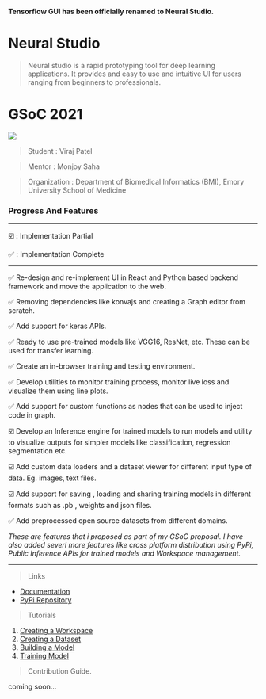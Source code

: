 **Tensorflow GUI has been officially renamed to Neural Studio.**

# Neural Studio 

> Neural studio is a rapid prototyping tool for deep learning applications. It provides and easy to use and intuitive UI for users ranging from beginners to professionals. 


# GSoC 2021
![](https://camo.githubusercontent.com/32c909b8f61afb6f82fa821f35093f0df70fb28b227ac582709e98ed40ce315f/68747470733a2f2f646576656c6f706572732e676f6f676c652e636f6d2f6f70656e2d736f757263652f67736f632f7265736f75726365732f646f776e6c6f6164732f47536f432d6c6f676f2d686f72697a6f6e74616c2d3230302e706e67) 

> Student : Viraj Patel
 
> Mentor : Monjoy Saha

> Organization : Department of Biomedical Informatics (BMI), Emory University School of Medicine


### Progress And Features

---
☑️ : Implementation Partial

✅ : Implementation Complete

---

✅ Re-design and re-implement UI in React and Python based backend framework and move the application to the web. 

✅ Removing dependencies like konvajs and creating a Graph editor from scratch. 

✅ Add support for keras APIs. 

✅ Ready to use pre-trained models like VGG16, ResNet, etc. These can be used for transfer learning. 

✅ Create an in-browser training and testing environment. 

✅ Develop utilities to monitor training process, monitor live loss and visualize them using line plots. 

✅ Add support for custom functions as nodes that can be used to inject code in graph.

☑️ Develop an Inference engine for trained models to run models and utility to visualize outputs for simpler models like classification, regression segmentation etc. 

☑️ Add custom data loaders and a dataset viewer for different input type of data. Eg. images, text files.

☑️ Add support for saving , loading and sharing training models in different formats such as .pb , weights and json files. 

✅ Add preprocessed open source datasets from different domains. 


*These are features that i proposed as part of my GSoC proposal. I have also added severl more features like cross platform distribution using PyPi, Public Inference APIs for trained models and Workspace management.*

---

> Links

+ [Documentation](https://vptl185.gitbook.io/neuralstudio/)
+ [PyPi Repository](https://pypi.org/project/neural-studio/)

> Tutorials

1. [Creating a Workspace](https://youtu.be/-odE7gza9cw)
2. [Creating a Dataset](https://youtu.be/qWpXz_BeDE0)
3. [Building a Model](https://youtu.be/YRT34hsqIXg)
4. [Training Model](https://youtu.be/kb3VNgJUK0s)


> Contribution Guide.

coming soon...